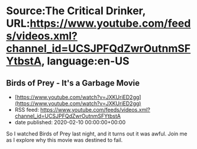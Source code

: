 # Source:The Critical Drinker, URL:https://www.youtube.com/feeds/videos.xml?channel_id=UCSJPFQdZwrOutnmSFYtbstA, language:en-US

## Birds of Prey - It's a Garbage Movie
 - [https://www.youtube.com/watch?v=JXKUriED2gg](https://www.youtube.com/watch?v=JXKUriED2gg)
 - RSS feed: https://www.youtube.com/feeds/videos.xml?channel_id=UCSJPFQdZwrOutnmSFYtbstA
 - date published: 2020-02-10 00:00:00+00:00

So I watched Birds of Prey last night, and it turns out it was awful. Join me as I explore why this movie was destined to fail.

